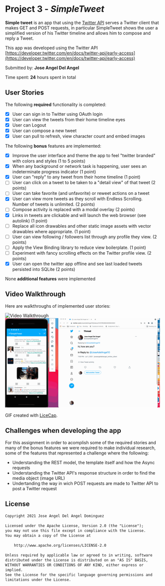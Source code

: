# Project 3 - *SimpleTweet*

**Simple tweet** is an app that using the [Twitter API](https://developer.twitter.com/en/docs/twitter-api/early-access) serves a Twitter client that makes GET and POST requests, in particular SimpleTweet shows the user a simplified version of his Twitter timeline and allows him to compose and reply a Tweet.

This app was developed using the Twitter API [https://developer.twitter.com/en/docs/twitter-api/early-access](https://developer.twitter.com/en/docs/twitter-api/early-access)

Submitted by: **Jose Angel Del Angel**

Time spent: **24** hours spent in total

## User Stories

The following **required** functionality is completed:

* [x] User can sign in to Twitter using OAuth login
* [x] User can view the tweets from their home timeline eyes
* [x] User can Logout 
* [x] User can compose a new tweet
* [x] User can pull to refresh, view character count and embed images

The following **bonus** features are implemented:

* [x] Improve the user interface and theme the app to feel "twitter branded" with colors and styles (1 to 5 points)
* [x] When any background or network task is happening, user sees an indeterminate progress indicator (1 point)
* [x] User can "reply" to any tweet from their home timeline (1 point)
* [ ] User can click on a tweet to be taken to a "detail view" of that tweet (2 points)
* [ ] User can take favorite (and unfavorite) or reweet actions on a tweet
* [x] User can view more tweets as they scroll with Endless Scrolling. Number of tweets is unlimited. (2 points)
* [ ] Compose activity is replaced with a modal overlay (2 points)
* [x] Links in tweets are clickable and will launch the web browser (see autolink) (1 point)
* [ ] Replace all icon drawables and other static image assets with vector drawables where appropriate. (1 point)
* [ ] User can view following / followers list through any profile they view. (2 points)
* [ ] Apply the View Binding library to reduce view boilerplate. (1 point)
* [ ] Experiment with fancy scrolling effects on the Twitter profile view. (2 points)
* [x] User can open the twitter app offline and see last loaded tweets persisted into SQLite (2 points)

None **additional features** were implemented

## Video Walkthrough

Here are walkthroughs of implemented user stories:

<img src= 'walkthrough.gif' title='Video Walkthrough' width='' alt='Video Walkthrough' />

<img src= 'walkthrough2.gif' title='Video Walkthrough' width='' alt='Video Walkthrough' />

GIF created with [LiceCap](https://www.cockos.com/licecap/).

## Challenges when developing the app

For this assignment in order to acomplish some of the required stories and many of the bonus features we were required to make individual research, some of the features that represented a challenge where the following:

* Understanding the REST model, the template itself and how the Async requests 
* Understanding the Twitter API's response structure in order to find the media object (image URL)
* Undertanding the way in wich POST requests are made to Twitter API to post a Twitter request

## License

    Copyright 2021 Jose Angel Del Angel Dominguez

    Licensed under the Apache License, Version 2.0 (the "License");
    you may not use this file except in compliance with the License.
    You may obtain a copy of the License at

        http://www.apache.org/licenses/LICENSE-2.0

    Unless required by applicable law or agreed to in writing, software
    distributed under the License is distributed on an "AS IS" BASIS,
    WITHOUT WARRANTIES OR CONDITIONS OF ANY KIND, either express or implied.
    See the License for the specific language governing permissions and
    limitations under the License.
